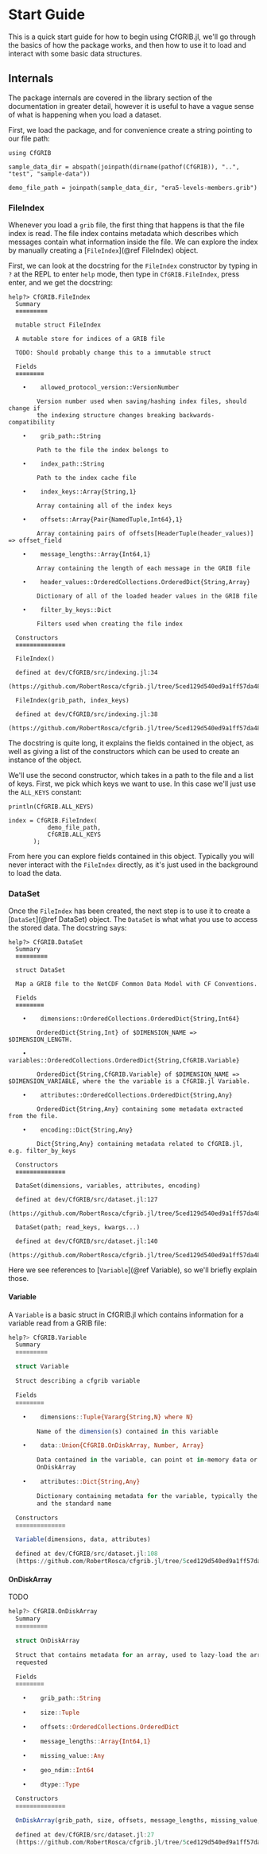 # Start Guide

This is a quick start guide for how to begin using CfGRIB.jl, we'll go through
the basics of how the package works, and then how to use it to load and interact
with some basic data structures.

## Internals

The package internals are covered in the library section of the documentation in
greater detail, however it is useful to have a vague sense of what is happening
when you load a dataset.

First, we load the package, and for convenience create a string pointing to our
file path:

```@repl 1
using CfGRIB

sample_data_dir = abspath(joinpath(dirname(pathof(CfGRIB)), "..", "test", "sample-data"))

demo_file_path = joinpath(sample_data_dir, "era5-levels-members.grib")
```

### FileIndex

Whenever you load a `grib` file, the first thing that happens is that the file
index is read. The file index contains metadata which describes which messages
contain what information inside the file. We can explore the index by manually
creating a [`FileIndex`](@ref FileIndex) object.

First, we can look at the docstring for the `FileIndex` constructor by typing in
`?` at the REPL to enter `help` mode, then type in `CfGRIB.FileIndex`, press
enter, and we get the docstring:

```@example 1
help?> CfGRIB.FileIndex
  Summary
  ≡≡≡≡≡≡≡≡≡

  mutable struct FileIndex

  A mutable store for indices of a GRIB file

  TODO: Should probably change this to a immutable struct

  Fields
  ≡≡≡≡≡≡≡≡

    •    allowed_protocol_version::VersionNumber

        Version number used when saving/hashing index files, should change if
        the indexing structure changes breaking backwards-compatibility

    •    grib_path::String

        Path to the file the index belongs to

    •    index_path::String

        Path to the index cache file

    •    index_keys::Array{String,1}

        Array containing all of the index keys

    •    offsets::Array{Pair{NamedTuple,Int64},1}

        Array containing pairs of offsets[HeaderTuple(header_values)] => offset_field

    •    message_lengths::Array{Int64,1}

        Array containing the length of each message in the GRIB file

    •    header_values::OrderedCollections.OrderedDict{String,Array}

        Dictionary of all of the loaded header values in the GRIB file

    •    filter_by_keys::Dict

        Filters used when creating the file index

  Constructors
  ≡≡≡≡≡≡≡≡≡≡≡≡≡≡

  FileIndex()

  defined at dev/CfGRIB/src/indexing.jl:34
  (https://github.com/RobertRosca/cfgrib.jl/tree/5ced129d540ed9a1ff57da48c9b4f047b17d936d//src/indexing.jl#L34).

  FileIndex(grib_path, index_keys)

  defined at dev/CfGRIB/src/indexing.jl:38
  (https://github.com/RobertRosca/cfgrib.jl/tree/5ced129d540ed9a1ff57da48c9b4f047b17d936d//src/indexing.jl#L38).
```

The docstring is quite long, it explains the fields contained in the object, as
well as giving a list of the constructors which can be used to create an
instance of the object.

We'll use the second constructor, which takes in a path to the file and a list
of keys. First, we pick which keys we want to use. In this case we'll just use
the `ALL_KEYS` constant:

```@repl 1
println(CfGRIB.ALL_KEYS)

index = CfGRIB.FileIndex(
           demo_file_path,
           CfGRIB.ALL_KEYS
       );
```

From here you can explore fields contained in this object. Typically you will
never interact with the `FileIndex` directly, as it's just used in the
background to load the data.

### DataSet

Once the `FileIndex` has been created, the next step is to use it to create a
[`DataSet`](@ref DataSet) object. The `DataSet` is what what you use to access
the stored data. The docstring says:

```@example 1
help?> CfGRIB.DataSet
  Summary
  ≡≡≡≡≡≡≡≡≡

  struct DataSet

  Map a GRIB file to the NetCDF Common Data Model with CF Conventions.

  Fields
  ≡≡≡≡≡≡≡≡

    •    dimensions::OrderedCollections.OrderedDict{String,Int64}

        OrderedDict{String,Int} of $DIMENSION_NAME => $DIMENSION_LENGTH.

    •    variables::OrderedCollections.OrderedDict{String,CfGRIB.Variable}

        OrderedDict{String,CfGRIB.Variable} of $DIMENSION_NAME => $DIMENSION_VARIABLE, where the the variable is a CfGRIB.jl Variable.

    •    attributes::OrderedCollections.OrderedDict{String,Any}

        OrderedDict{String,Any} containing some metadata extracted from the file.

    •    encoding::Dict{String,Any}

        Dict{String,Any} containing metadata related to CfGRIB.jl, e.g. filter_by_keys

  Constructors
  ≡≡≡≡≡≡≡≡≡≡≡≡≡≡

  DataSet(dimensions, variables, attributes, encoding)

  defined at dev/CfGRIB/src/dataset.jl:127
  (https://github.com/RobertRosca/cfgrib.jl/tree/5ced129d540ed9a1ff57da48c9b4f047b17d936d//src/dataset.jl#L127).

  DataSet(path; read_keys, kwargs...)

  defined at dev/CfGRIB/src/dataset.jl:140
  (https://github.com/RobertRosca/cfgrib.jl/tree/5ced129d540ed9a1ff57da48c9b4f047b17d936d//src/dataset.jl#L140).
```

Here we see references to [`Variable`](@ref Variable), so we'll briefly explain
those.

#### Variable

A `Variable` is a basic struct in CfGRIB.jl which contains information for a
variable read from a GRIB file:

```julia
help?> CfGRIB.Variable
  Summary
  ≡≡≡≡≡≡≡≡≡

  struct Variable

  Struct describing a cfgrib variable

  Fields
  ≡≡≡≡≡≡≡≡

    •    dimensions::Tuple{Vararg{String,N} where N}

        Name of the dimension(s) contained in this variable

    •    data::Union{CfGRIB.OnDiskArray, Number, Array}

        Data contained in the variable, can point ot in-memory data or to a CfGRIB
        OnDiskArray

    •    attributes::Dict{String,Any}

        Dictionary containing metadata for the variable, typically the units, the long name,
        and the standard name

  Constructors
  ≡≡≡≡≡≡≡≡≡≡≡≡≡≡

  Variable(dimensions, data, attributes)

  defined at dev/CfGRIB/src/dataset.jl:108
  (https://github.com/RobertRosca/cfgrib.jl/tree/5ced129d540ed9a1ff57da48c9b4f047b17d936d//src/dataset.jl#L108).
```

#### OnDiskArray

TODO

```julia
help?> CfGRIB.OnDiskArray
  Summary
  ≡≡≡≡≡≡≡≡≡

  struct OnDiskArray

  Struct that contains metadata for an array, used to lazy-load the array from disk only when
  requested

  Fields
  ≡≡≡≡≡≡≡≡

    •    grib_path::String

    •    size::Tuple

    •    offsets::OrderedCollections.OrderedDict

    •    message_lengths::Array{Int64,1}

    •    missing_value::Any

    •    geo_ndim::Int64

    •    dtype::Type

  Constructors
  ≡≡≡≡≡≡≡≡≡≡≡≡≡≡

  OnDiskArray(grib_path, size, offsets, message_lengths, missing_value, geo_ndim, dtype)

  defined at dev/CfGRIB/src/dataset.jl:27
  (https://github.com/RobertRosca/cfgrib.jl/tree/5ced129d540ed9a1ff57da48c9b4f047b17d936d//src/dataset.jl#L27).
```
